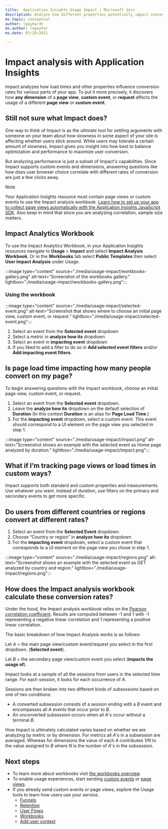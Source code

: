 ```yaml
---
title:  Application Insights Usage Impact | Microsoft docs
description: Analyze how different properties potentially impact conversion rates for parts of your apps.
ms.topic: conceptual
author: lgayhardt
ms.author: lagayhar
ms.date: 07/29/2021

---
```


# Impact analysis with Application Insights

Impact analyzes how load times and other properties influence conversion rates for various parts of your app. To put it more precisely, it discovers how **any dimension** of a **page view**, **custom event**, or **request** affects the usage of a different **page view** or **custom event**. 

## Still not sure what Impact does?

One way to think of Impact is as the ultimate tool for settling arguments with someone on your team about how slowness in some aspect of your site is affecting whether users stick around. While users may tolerate a certain amount of slowness, Impact gives you insight into how best to balance optimization and performance to maximize user conversion.

But analyzing performance is just a subset of Impact's capabilities. Since Impact supports custom events and dimensions, answering questions like how does user browser choice correlate with different rates of conversion are just a few clicks away.

> [!NOTE]
> Your Application Insights resource must contain page views or custom events to use the Impact analysis workbook. [Learn how to set up your app to collect page views automatically with the Application Insights JavaScript SDK](./javascript.md). Also keep in mind that since you are analyzing correlation, sample size matters.

## Impact Analytics Workbook 

To use the Impact Analytics Workbook, in your Application Insights resources navigate to **Usage** > **Impact** and select **Impact Analysis Workbook**. Or in the  **Workbooks** tab select **Public Templates** then select **User Impact Analysis** under *Usage*.

:::image type="content" source="./media/usage-impact/workbooks-gallery.png" alt-text="Screenshot of the workbooks gallery." lightbox="./media/usage-impact/workbooks-gallery.png":::


### Using the workbook

:::image type="content" source="./media/usage-impact/selected-event.png" alt-text="Screenshot that shows where to choose an initial page view, custom event, or request." lightbox="./media/usage-impact/selected-event.png":::

1. Select an event from the **Selected event** dropdown
2. Select a metric in **analyze how its** dropdown
3. Select an event in  **impacting event** dropdown 
1. If you liked to add a filter to  do so in **Add selected event filters** and/or **Add impacting event filters**.


## Is page load time impacting how many people convert on my page?

To begin answering questions with the Impact workbook, choose an initial page view, custom event, or request.

1. Select an event from the **Selected event** dropdown.
2. Leave the **analyze how its** dropdown on the default selection of **Duration** (In this context **Duration** is an alias for **Page Load Time**.)
3. For the **impacting event** dropdown, select a custom event. This event should correspond to a UI element on the page view you selected in step 1.


:::image type="content" source="./media/usage-impact/impact.png" alt-text="Screenshot shows an example with the selected event as Home page analyzed by duration." lightbox="./media/usage-impact/impact.png":::

## What if I’m tracking page views or load times in custom ways?

Impact supports both standard and custom properties and measurements. Use whatever you want. Instead of duration,
use filters on the primary and secondary events to get more specific.

## Do users from different countries or regions convert at different rates?

1. Select an event from the **Selected Event** dropdown.
2. Choose “Country or region” in **analyze how its** dropdown
3. For the **impacting event** dropdown, select a custom event that corresponds to a UI element on the page view you chose in step 1.

:::image type="content" source="./media/usage-impact/regions.png" alt-text="Screenshot shows an example with the selected event as GET analyzed by country and region." lightbox="./media/usage-impact/regions.png":::

## How does the Impact analysis workbook calculate these conversion rates?

Under the hood, the Impact analysis workbook relies on the [Pearson correlation coefficient](https://en.wikipedia.org/wiki/Pearson_correlation_coefficient). Results are computed between -1 and 1 with -1 representing a negative linear correlation and 1 representing a positive linear correlation.

The basic breakdown of how Impact Analysis works is as follows:

Let _A_ = the main page view/custom event/request you select in the first dropdown. (**Selected event**).

Let _B_ = the secondary page view/custom event you select (**impacts the usage of**).

Impact looks at a sample of all the sessions from users in the selected time range. For each session, it looks for each occurrence of _A_.

Sessions are then broken into two different kinds of _subsessions_ based on one of two conditions:

- A converted subsession consists of a session ending with a _B_ event and encompasses all _A_ events that occur prior to _B_.
- An unconverted subsession occurs when all _A_'s occur without a terminal _B_.

How Impact is ultimately calculated varies based on whether we are analyzing by metric or by dimension. For metrics all _A_'s in a subsession are averaged. Whereas for dimensions the value of each _A_ contributes _1/N_ to the value assigned to _B_ where _N_ is the number of _A_'s in the subsession.

## Next steps

- To learn more about workbooks visit [the workbooks overview](../visualize/workbooks-overview.md).
- To enable usage experiences, start sending [custom events](./api-custom-events-metrics.md#trackevent) or [page views](./api-custom-events-metrics.md#page-views).
- If you already send custom events or page views, explore the Usage tools to learn how users use your service.
    - [Funnels](usage-funnels.md)
    - [Retention](usage-retention.md)
    - [User Flows](usage-flows.md)
    - [Workbooks](../visualize/workbooks-overview.md)
    - [Add user context](./usage-overview.md)